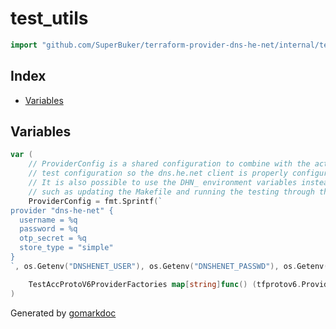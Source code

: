 <!-- Code generated by gomarkdoc. DO NOT EDIT -->

# test\_utils

```go
import "github.com/SuperBuker/terraform-provider-dns-he-net/internal/test_utils"
```

## Index

- [Variables](<#variables>)


## Variables

```go
var (
    // ProviderConfig is a shared configuration to combine with the actual
    // test configuration so the dns.he.net client is properly configured.
    // It is also possible to use the DHN_ environment variables instead,
    // such as updating the Makefile and running the testing through that tool.
    ProviderConfig = fmt.Sprintf(`
provider "dns-he-net" {
  username = %q
  password = %q
  otp_secret = %q
  store_type = "simple"
}
`, os.Getenv("DNSHENET_USER"), os.Getenv("DNSHENET_PASSWD"), os.Getenv("DNSHENET_OTP"))

    TestAccProtoV6ProviderFactories map[string]func() (tfprotov6.ProviderServer, error)
)
```



Generated by [gomarkdoc](<https://github.com/princjef/gomarkdoc>)
